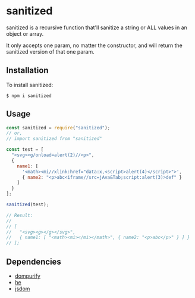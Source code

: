 # sanitized

sanitized is a recursive function that'll sanitize a string or ALL values in an object or array.

It only accepts one param, no matter the constructor, and will return the sanitized version of that one param.

## Installation

To install sanitized:

```
$ npm i sanitized
```

## Usage

```javascript
const sanitized = require("sanitized");
// or,
// import sanitized from "sanitized"

const test = [
  "<svg><g/onload=alert(2)//<p>",
  {
    name1: [
      '<math><mi//xlink:href="data:x,<script>alert(4)</script>">',
      { name2: "<p>abc<iframe//src=jAva&Tab;script:alert(3)>def" }
    ]
  }
];

sanitized(test);

// Result:
//
// [
//   "<svg><g></g></svg>",
//   { name1: [ "<math><mi></mi></math>", { name2: "<p>abc</p>" } ] }
// ];
```

## Dependencies

- [dompurify](https://www.npmjs.com/package/dompurify)
- [he](https://www.npmjs.com/package/he)
- [jsdom](https://www.npmjs.com/package/jsdom)
